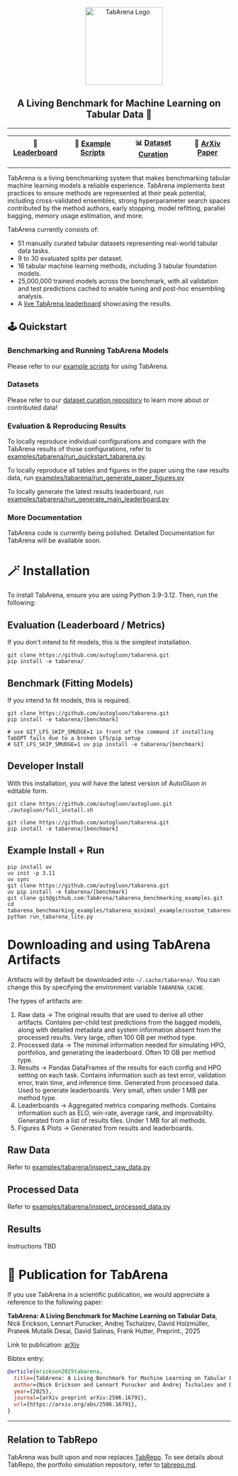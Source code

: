 
<div align="center">

<div id="user-content-toc">
  <ul align="center" style="list-style: none;">
    <summary>
      <img src="https://avatars.githubusercontent.com/u/210855230" width="175" alt="TabArena Logo"/>
    </summary>
  </ul>
</div>

## A Living Benchmark for Machine Learning on Tabular Data 💫

---

| 🚀 [Leaderboard](https://huggingface.co/spaces/TabArena/leaderboard) | 📂 [Example Scripts](https://github.com/TabArena/tabarena_benchmarking_examples/tree/main) | 📊 [Dataset Curation](https://github.com/TabArena/tabarena_dataset_curation) | 📄 [ArXiv Paper](https://arxiv.org/abs/2506.16791) |
|:-------------------------------------------------------------------:|:----------------------------------------------------------------------------------------:|:----------------------------------------------------------------------------------------:|:--------------------------------------------------------------------------------:|

---
</div>

TabArena is a living benchmarking system that makes benchmarking tabular machine learning models a reliable experience. TabArena implements best practices to ensure methods are represented at their peak potential, including cross-validated ensembles, strong hyperparameter search spaces contributed by the method authors, early stopping, model refitting, parallel bagging, memory usage estimation, and more.

TabArena currently consists of:

- 51 manually curated tabular datasets representing real-world tabular data tasks.
- 9 to 30 evaluated splits per dataset.
- 16 tabular machine learning methods, including 3 tabular foundation models.
- 25,000,000 trained models across the benchmark, with all validation and test predictions cached to enable tuning and post-hoc ensembling analysis.
- A [live TabArena leaderboard](https://huggingface.co/spaces/TabArena/leaderboard) showcasing the results.


## 🕹️ Quickstart

### Benchmarking and Running TabArena Models
Please refer to our [example scripts](https://github.com/TabArena/tabarena_benchmarking_examples/tree/main) for using TabArena.

### Datasets 
Please refer to our [dataset curation repository](https://github.com/TabArena/tabarena_dataset_curation) to learn more about or contributed data! 

### Evaluation & Reproducing Results
To locally reproduce individual configurations and compare with the TabArena results of those configurations, refer to [examples/tabarena/run_quickstart_tabarena.py](examples/tabarena/run_quickstart_tabarena.py).

To locally reproduce all tables and figures in the paper using the raw results data, run [examples/tabarena/run_generate_paper_figures.py](examples/tabarena/run_generate_paper_figures.py)

To locally generate the latest results leaderboard, run [examples/tabarena/run_generate_main_leaderboard.py](examples/tabarena/run_generate_main_leaderboard.py)

### More Documentation
TabArena code is currently being polished. Detailed Documentation for TabArena will be available soon.

# 🪄 Installation

To install TabArena, ensure you are using Python 3.9-3.12. Then, run the following:

## Evaluation (Leaderboard / Metrics)

If you don't intend to fit models, this is the simplest installation.

```
git clone https://github.com/autogluon/tabarena.git
pip install -e tabarena/
```

## Benchmark (Fitting Models)

If you intend to fit models, this is required.

```
git clone https://github.com/autogluon/tabarena.git
pip install -e tabarena/[benchmark]

# use GIT_LFS_SKIP_SMUDGE=1 in front of the command if installing TabDPT fails due to a broken LFS/pip setup
# GIT_LFS_SKIP_SMUDGE=1 uv pip install -e tabarena/[benchmark]
```

## Developer Install

With this installation, you will have the latest version of AutoGluon in editable form.

```
git clone https://github.com/autogluon/autogluon.git
./autogluon/full_install.sh

git clone https://github.com/autogluon/tabarena.git
pip install -e tabarena/[benchmark]
```

## Example Install + Run

```
pip install uv
uv init -p 3.11
uv sync
git clone https://github.com/autogluon/tabarena.git
uv pip install -e tabarena/[benchmark]
git clone git@github.com:TabArena/tabarena_benchmarking_examples.git
cd tabarena_benchmarking_examples/tabarena_minimal_example/custom_tabarena_model 
python run_tabarena_lite.py 
```

# Downloading and using TabArena Artifacts

Artifacts will by default be downloaded into `~/.cache/tabarena/`. You can change this by specifying the environment variable `TABARENA_CACHE`.

The types of artifacts are:

1. Raw data -> The original results that are used to derive all other artifacts. Contains per-child test predictions from the bagged models, along with detailed metadata and system information absent from the processed results. Very large, often 100 GB per method type.
2. Processed data -> The minimal information needed for simulating HPO, portfolios, and generating the leaderboard. Often 10 GB per method type.
3. Results -> Pandas DataFrames of the results for each config and HPO setting on each task. Contains information such as test error, validation error, train time, and inference time. Generated from processed data. Used to generate leaderboards. Very small, often under 1 MB per method type.
4. Leaderboards -> Aggregated metrics comparing methods. Contains information such as ELO, win-rate, average rank, and improvability. Generated from a list of results files. Under 1 MB for all methods.
5. Figures & Plots -> Generated from results and leaderboards.

## Raw Data

Refer to [examples/tabarena/inspect_raw_data.py](examples/tabarena/inspect_raw_data.py)

## Processed Data

Refer to [examples/tabarena/inspect_processed_data.py](examples/tabarena/inspect_processed_data.py)

## Results

Instructions TBD

# 📄 Publication for TabArena

If you use TabArena in a scientific publication, we would appreciate a reference to the following paper:

**TabArena: A Living Benchmark for Machine Learning on Tabular Data**, 
Nick Erickson, Lennart Purucker, Andrej Tschalzev, David Holzmüller, Prateek Mutalik Desai, David Salinas, Frank Hutter, Preprint., 2025

Link to publication: [arXiv](https://arxiv.org/abs/2506.16791)

Bibtex entry:
```bibtex
@article{erickson2025tabarena,
  title={TabArena: A Living Benchmark for Machine Learning on Tabular Data}, 
  author={Nick Erickson and Lennart Purucker and Andrej Tschalzev and David Holzmüller and Prateek Mutalik Desai and David Salinas and Frank Hutter},
  year={2025},
  journal={arXiv preprint arXiv:2506.16791},
  url={https://arxiv.org/abs/2506.16791}, 
}
```


--- 
## Relation to TabRepo 

TabArena was built upon and now replaces [TabRepo](https://arxiv.org/pdf/2311.02971). To see details about TabRepo, the portfolio simulation repository, refer to [tabrepo.md](tabrepo.md).
